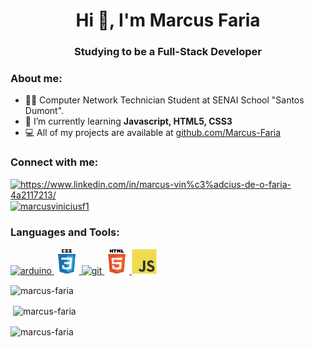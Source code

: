 <h1 align="center">Hi 👋, I'm Marcus Faria</h1>
<h3 align="center">Studying to be a Full-Stack Developer</h3>

<h3 align="left">About me:</h3>

- 👨‍🎓 Computer Network Technician Student at SENAI School "Santos Dumont".
- 🌱 I’m currently learning **Javascript, HTML5, CSS3**
- 💻 All of my projects are available at [github.com/Marcus-Faria](https://github.com/Marcus-Faria)

<h3 align="left">Connect with me:</h3>
<p align="left">
<a href="https://www.linkedin.com/in/marcus-vin%c3%adcius-de-o-faria-4a2117213/" target="blank"><img align="center" src="https://raw.githubusercontent.com/rahuldkjain/github-profile-readme-generator/master/src/images/icons/Social/linked-in-alt.svg" alt="https://www.linkedin.com/in/marcus-vin%c3%adcius-de-o-faria-4a2117213/" height="30" width="40" /></a>
<a href="https://www.hackerrank.com/@marcusviniciusf1" target="blank"><img align="center" src="https://raw.githubusercontent.com/rahuldkjain/github-profile-readme-generator/master/src/images/icons/Social/hackerrank.svg" alt="marcusviniciusf1" height="30" width="40" /></a>
</p>

<h3 align="left">Languages and Tools:</h3>
<p align="left"> <a href="https://www.arduino.cc/" target="_blank"> <img src="https://cdn.worldvectorlogo.com/logos/arduino-1.svg" alt="arduino" width="40" height="40"/> </a> <a href="https://www.w3schools.com/css/" target="_blank"> <img src="https://raw.githubusercontent.com/devicons/devicon/master/icons/css3/css3-original-wordmark.svg" alt="css3" width="40" height="40"/> </a> <a href="https://git-scm.com/" target="_blank"> <img src="https://www.vectorlogo.zone/logos/git-scm/git-scm-icon.svg" alt="git" width="40" height="40"/> </a> <a href="https://www.w3.org/html/" target="_blank"> <img src="https://raw.githubusercontent.com/devicons/devicon/master/icons/html5/html5-original-wordmark.svg" alt="html5" width="40" height="40"/> </a> <a href="https://developer.mozilla.org/en-US/docs/Web/JavaScript" target="_blank"> <img src="https://raw.githubusercontent.com/devicons/devicon/master/icons/javascript/javascript-original.svg" alt="javascript" width="40" height="40"/> </a> </p>

<p><img align="center" src="https://github-readme-stats.vercel.app/api/top-langs?username=marcus-faria&show_icons=true&locale=en&layout=compact" alt="marcus-faria" /></p>

<p>&nbsp;<img align="center" src="https://github-readme-stats.vercel.app/api?username=marcus-faria&show_icons=true&title_color=80a7ee&text_color=80a7ee&bg_color=ffffff&locale=en" alt="marcus-faria" /></p>

<p><img align="center" src="https://github-readme-streak-stats.herokuapp.com/?user=marcus-faria&" alt="marcus-faria" /></p>
